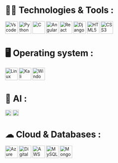 # 🧑‍💻 Technologies & Tools :

<p>
  <img src="https://raw.githubusercontent.com/marwin1991/profile-technology-icons/refs/heads/main/icons/visual_studio_code.png" alt="Vscode" width="40" height="40" />
  <img src="https://raw.githubusercontent.com/marwin1991/profile-technology-icons/refs/heads/main/icons/python.png" alt="Python" width="40" height="40" />
  <img src="https://raw.githubusercontent.com/marwin1991/profile-technology-icons/refs/heads/main/icons/c.png" alt="C" width="40" height="40" />
  <img src="https://raw.githubusercontent.com/marwin1991/profile-technology-icons/refs/heads/main/icons/angular.png" alt="Angular" width="40" height="40" />
  <img src="https://raw.githubusercontent.com/marwin1991/profile-technology-icons/refs/heads/main/icons/react.png" alt="React" width="40" height="40" />
  <img src="https://raw.githubusercontent.com/marwin1991/profile-technology-icons/refs/heads/main/icons/django.png" alt="Django" width="40" height="40" />
  <img src="https://raw.githubusercontent.com/marwin1991/profile-technology-icons/refs/heads/main/icons/html.png" alt="HTML5" width="40" height="40" />
  <img src="https://raw.githubusercontent.com/marwin1991/profile-technology-icons/refs/heads/main/icons/css.png" alt="CSS3" width="40" height="40" />
</p>

# 🖥️ Operating system :

<p>
  <img src="https://raw.githubusercontent.com/marwin1991/profile-technology-icons/refs/heads/main/icons/linux.png" alt="Linux" width="40" height="40" />
  <img src="https://raw.githubusercontent.com/marwin1991/profile-technology-icons/refs/heads/main/icons/kali_linux.png" alt="Kali" width="40" height="40" />
  <img src="https://raw.githubusercontent.com/marwin1991/profile-technology-icons/refs/heads/main/icons/windows.png" alt="Windows" width="40" height="40" />
</p>

# 🤖 AI :

<p>
  <img src="https://img.shields.io/badge/ChatGPT-74aa9c?style=for-the-badge&logo=openai&logoColor=white" alt="ChatGPT" height="20" />
  <img src="https://img.shields.io/badge/github%20copilot-000000?style=for-the-badge&logo=githubcopilot&logoColor=white" alt="GitHub Copilot" height="20" />
</p>

# ☁ Cloud & Databases :

<p>
  <img src="https://raw.githubusercontent.com/marwin1991/profile-technology-icons/refs/heads/main/icons/microsoft_azure.png" alt="Azure" width="40" height="40" />
  <img src="https://raw.githubusercontent.com/marwin1991/profile-technology-icons/refs/heads/main/icons/digital_ocean.png" alt="DigitalOcean" width="40" height="40" />
  <img src="https://raw.githubusercontent.com/marwin1991/profile-technology-icons/refs/heads/main/icons/aws.png" alt="AWS" width="40" height="40" />
  <img src="https://raw.githubusercontent.com/marwin1991/profile-technology-icons/refs/heads/main/icons/mysql.png" alt="MySQL" width="40" height="40" />
  <img src="https://raw.githubusercontent.com/marwin1991/profile-technology-icons/refs/heads/main/icons/mongodb.png" alt="MongoDB" width="40" height="40" />
</p>
